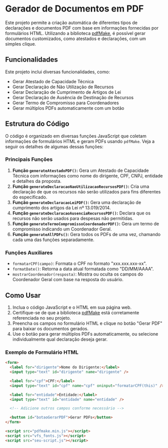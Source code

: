 # Gerador de Documentos em PDF

Este projeto permite a criação automática de diferentes tipos de declarações e documentos PDF com base em informações fornecidas por formulários HTML. Utilizando a biblioteca [pdfMake](http://pdfmake.org/), é possível gerar documentos customizados, como atestados e declarações, com um simples clique.

## Funcionalidades

Este projeto inclui diversas funcionalidades, como:

<ul>
  <li>Gerar Atestado de Capacidade Técnica</li>
  <li>Gerar Declaração de Não Utilização de Recursos</li>
  <li>Gerar Declaração de Cumprimento de Artigos de Lei</li>
  <li>Gerar Declaração de Ausência de Destinação de Recursos</li>
  <li>Gerar Termo de Compromisso para Coordenadores</li>
  <li>Gerar múltiplos PDFs automaticamente com um botão</li>
</ul>

## Estrutura do Código

O código é organizado em diversas funções JavaScript que coletam informações de formulários HTML e geram PDFs usando `pdfMake`. Veja a seguir os detalhes de algumas dessas funções:

### Principais Funções

<ol>
  <li>
    <b>Função <code>generateAtestadoPDF()</code>:</b> Gera um Atestado de Capacidade Técnica com informações como nome do dirigente, CPF, CNPJ, entidade e detalhes da proposta.
  </li>
  <li>
    <b>Função <code>generateDeclaracaoNaoUtilizacaoRecursosPDF()</code>:</b> Cria uma declaração de que os recursos não serão utilizados para fins diferentes do especificado.
  </li>
  <li>
    <b>Função <code>generateDeclaracaoLeiPDF()</code>:</b> Gera uma declaração de cumprimento dos artigos da Lei nº 13.019/2014.
  </li>
  <li>
    <b>Função <code>generateDeclaracaoAusenciaRecursosPDF()</code>:</b> Declara que os recursos não serão usados para despesas não permitidas.
  </li>
  <li>
    <b>Função <code>generateTermoCompromissoCoordenadorPDF()</code>:</b> Gera um termo de compromisso indicando um Coordenador Geral.
  </li>
  <li>
    <b>Função <code>generateAllPDFs()</code>:</b> Gera todos os PDFs de uma vez, chamando cada uma das funções separadamente.
  </li>
</ol>

### Funções Auxiliares

<ul>
  <li><code>formatarCPF(campo)</code>: Formata o CPF no formato "xxx.xxx.xxx-xx".</li>
  <li><code>formatDate()</code>: Retorna a data atual formatada como "DD/MM/AAAA".</li>
  <li><code>mostrarCoordenador(resposta)</code>: Mostra ou oculta os campos do Coordenador Geral com base na resposta do usuário.</li>
</ul>

## Como Usar

1. Inclua o código JavaScript e o HTML em sua página web.
2. Certifique-se de que a biblioteca <a href="http://pdfmake.org/">pdfMake</a> está corretamente referenciada no seu projeto.
3. Preencha os campos no formulário HTML e clique no botão "Gerar PDF" para baixar os documentos gerados.
4. Use o botão para gerar múltiplos PDFs automaticamente, ou selecione individualmente qual declaração deseja gerar.

### Exemplo de Formulário HTML

```html
<form>
  <label for="dirigente">Nome do Dirigente:</label>
  <input type="text" id="dirigente" name="dirigente" />

  <label for="cpf">CPF:</label>
  <input type="text" id="cpf" name="cpf" oninput="formatarCPF(this)" />

  <label for="entidade">Entidade:</label>
  <input type="text" id="entidade" name="entidade" />

  <!-- Adicione outros campos conforme necessário -->

  <button id="botaoGerarPDF">Gerar PDFs</button>
</form>

<script src="pdfmake.min.js"></script>
<script src="vfs_fonts.js"></script>
<script src="seu-script.js"></script>
